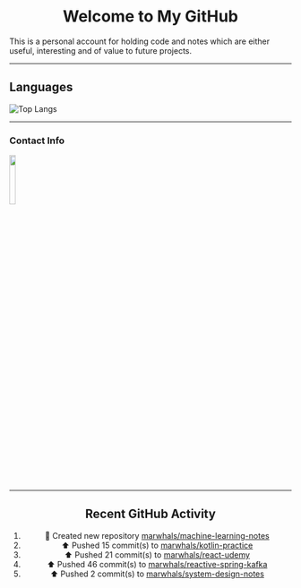 <div style="text-align: center;">

# Welcome to My GitHub

</div>

This is a personal account for holding code and notes which are either useful, interesting and of value to future projects.

---
## Languages

![Top Langs](https://github-readme-stats.vercel.app/api/top-langs/?username=marwhals&layout=compact&bg_color=282c34&text_color=ffffff&title_color=ff5733)
 
---

### Contact Info

<a href="https://www.linkedin.com/in/marjanmubarok/">
  <img src="https://upload.wikimedia.org/wikipedia/commons/0/01/LinkedIn_Logo.svg" width="15%">
</a>

---

<div style="text-align: center;">

## Recent GitHub Activity

<!--RECENT_ACTIVITY:start-->
1. 📔 Created new repository [marwhals/machine-learning-notes](https://github.com/marwhals/machine-learning-notes)<br>
2. ⬆️ Pushed 15 commit(s) to [marwhals/kotlin-practice](https://github.com/marwhals/kotlin-practice)<br>
3. ⬆️ Pushed 21 commit(s) to [marwhals/react-udemy](https://github.com/marwhals/react-udemy)<br>
4. ⬆️ Pushed 46 commit(s) to [marwhals/reactive-spring-kafka](https://github.com/marwhals/reactive-spring-kafka)<br>
5. ⬆️ Pushed 2 commit(s) to [marwhals/system-design-notes](https://github.com/marwhals/system-design-notes)<br>
<!--RECENT_ACTIVITY:end-->

</div>